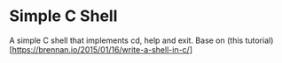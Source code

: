# Simple C Shell
A simple C shell that implements cd, help and exit.
Base on (this tutorial)[https://brennan.io/2015/01/16/write-a-shell-in-c/]